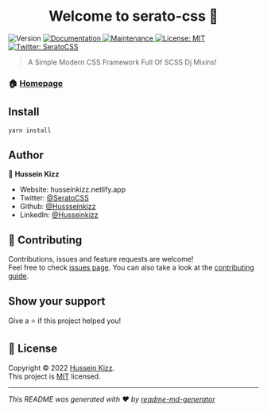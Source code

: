 <h1 align="center">Welcome to serato-css 👋</h1>
<p>
  <img alt="Version" src="https://img.shields.io/badge/version-1.0.3-blue.svg?cacheSeconds=2592000" />
  <a href="https://github.com/Hussseinkizz/serato-css#readme" target="_blank">
    <img alt="Documentation" src="https://img.shields.io/badge/documentation-yes-brightgreen.svg" />
  </a>
  <a href="https://github.com/Hussseinkizz/serato-css/graphs/commit-activity" target="_blank">
    <img alt="Maintenance" src="https://img.shields.io/badge/Maintained%3F-yes-green.svg" />
  </a>
  <a href="https://github.com/Hussseinkizz/serato-css/blob/master/LICENSE" target="_blank">
    <img alt="License: MIT" src="https://img.shields.io/github/license/Hussseinkizz/serato-css" />
  </a>
  <a href="https://twitter.com/SeratoCSS" target="_blank">
    <img alt="Twitter: SeratoCSS" src="https://img.shields.io/twitter/follow/SeratoCSS.svg?style=social" />
  </a>
</p>

> A Simple Modern CSS Framework Full Of SCSS Dj Mixins!

### 🏠 [Homepage](https://github.com/Hussseinkizz/serato-css#readme)

## Install

```sh
yarn install
```

## Author

👤 **Hussein Kizz**

* Website: husseinkizz.netlify.app
* Twitter: [@SeratoCSS](https://twitter.com/SeratoCSS)
* Github: [@Hussseinkizz](https://github.com/Hussseinkizz)
* LinkedIn: [@Husseinkizz](https://linkedin.com/in/Husseinkizz)

## 🤝 Contributing

Contributions, issues and feature requests are welcome!<br />Feel free to check [issues page](https://github.com/Hussseinkizz/serato-css/issues). You can also take a look at the [contributing guide](https://github.com/Hussseinkizz/serato-css/blob/master/CONTRIBUTING.md).

## Show your support

Give a ⭐️ if this project helped you!

## 📝 License

Copyright © 2022 [Hussein Kizz](https://github.com/Hussseinkizz).<br />
This project is [MIT](https://github.com/Hussseinkizz/serato-css/blob/master/LICENSE) licensed.

***
_This README was generated with ❤️ by [readme-md-generator](https://github.com/kefranabg/readme-md-generator)_